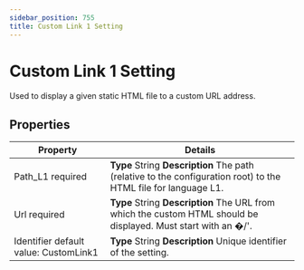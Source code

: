 ```yaml
---
sidebar_position: 755
title: Custom Link 1 Setting
---
```


# Custom Link 1 Setting

Used to display a given static HTML file to a custom URL address.

## Properties

| Property | Details |
| --- | --- |
| Path\_L1 required | **Type**  String  **Description** The path (relative to the configuration root) to the HTML file for language L1. |
| Url required | **Type**  String  **Description** The URL from which the custom HTML should be displayed. Must start with an �/'. |
| Identifier default value: CustomLink1 | **Type**  String  **Description** Unique identifier of the setting. |